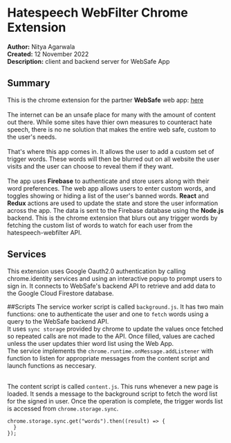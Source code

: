 # Hatespeech WebFilter Chrome Extension
**Author:** Nitya Agarwala  
**Created:** 12 November 2022 <br/>
**Description:** client and backend server for WebSafe App <br/>

## Summary
This is the chrome extension for the partner **WebSafe** web app: [here](https://github.com/nitya308/hatespeech-webfilter) <br/><br/>
The internet can be an unsafe place for many with the amount of content out there. While some sites have thier own measures to counteract hate speech, there is no ne solution that makes the entire web safe, custom to the user's needs. <br/> <br/>
That's where this app comes in. It allows the user to add a custom set of trigger words. These words will then be blurred out on all website the user visits and the user can choose to reveal them if they want. <br/> <br/>
The app uses **Firebase** to authenticate and store users along with their word preferences. The web app allows users to enter custom words, and toggles showing or hiding a list of the user's banned words. **React** and **Redux** actions are used to update the state and store the user information across the app. The data is sent to the Firebase database using the **Node.js** backend.
This is the chrome extension that blurs out any trigger words by fetching the custom list of words to watch for each user from the hatespeech-webfilter API.

## Services
This extension uses Google Oauth2.0 authentication by calling chrome.identity services and using an interactive popup to prompt users to sign in. 
It connects to WebSafe's backend API to retrieve and add data to the Google Cloud Firestore database.

##Scripts
The service worker script is called `background.js`. 
It has two main functions: one to authenticate the user and one to `fetch` words using a query to the WebSafe backend API.<br/>
It uses `sync storage` provided by chrome to update the values once fetched so repeated calls are not made to the API. Once filled, values are cached unless the user updates thier word list using the Web App. <br/>
The service implements the `chrome.runtime.onMessage.addListener` with function to listen for appropriate messages from the content script and launch functions as neccesary.
<br/><br/>

The content script is called `content.js`. This runs whenever a new page is loaded. It sends a message to the background script to fetch the word list for the signed in user. 
Once the operation is complete, the trigger words list is accessed from `chrome.storage.sync`.
```
chrome.storage.sync.get("words").then((result) => {
  }
});
```
